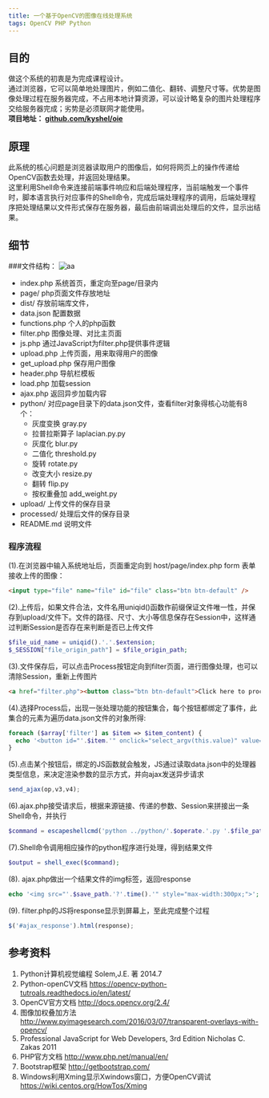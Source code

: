 ```yaml
---
title: 一个基于OpenCV的图像在线处理系统
tags: OpenCV PHP Python
---
```


## 目的
做这个系统的初衷是为完成课程设计。   
通过浏览器，它可以简单地处理图片，例如二值化、翻转、调整尺寸等。优势是图像处理过程在服务器完成，不占用本地计算资源，可以设计略复杂的图片处理程序交给服务器完成；劣势是必须联网才能使用。   
**项目地址： [github.com/kyshel/oie](https://github.com/kyshel/oie)**

## 原理
此系统的核心问题是浏览器读取用户的图像后，如何将网页上的操作传递给OpenCV函数去处理，并返回处理结果。   
这里利用Shell命令来连接前端事件响应和后端处理程序，当前端触发一个事件时，脚本语言执行对应事件的Shell命令，完成后端处理程序的调用，后端处理程序把处理结果以文件形式保存在服务器，最后由前端调出处理后的文件，显示出结果。

## 细节
###文件结构：
![aa](https://cloud.githubusercontent.com/assets/11898075/23148089/8f94a960-f81e-11e6-86f9-719f308bc0c5.png)

- index.php 系统首页，重定向至page/目录内
- page/ php页面文件存放地址
 - dist/ 存放前端库文件，
 - data.json 配置数据
 - functions.php 个人的php函数
 - filter.php 图像处理、对比主页面
 - js.php 通过JavaScript为filter.php提供事件逻辑
 - upload.php 上传页面，用来取得用户的图像
 - get_upload.php 保存用户图像
 - header.php 导航栏模板
 - load.php 加载session
 - ajax.php 返回异步加载内容
- python/
对应page目录下的data.json文件，查看filter对象得核心功能有8个：
  - 灰度变换 gray.py
  - 拉普拉斯算子 laplacian.py.py
  - 灰度化 blur.py
  - 二值化 threshold.py
  - 旋转 rotate.py
  - 改变大小 resize.py
  - 翻转 flip.py
  - 按权重叠加 add_weight.py
- upload/ 上传文件的保存目录
- processed/ 处理后文件的保存目录
- README.md 说明文件

### 程序流程
(1).在浏览器中输入系统地址后，页面重定向到 host/page/index.php
form 表单接收上传的图像：
``` html
<input type="file" name="file" id="file" class="btn btn-default" />
```
(2).上传后，如果文件合法，文件名用uniqid()函数作前缀保证文件唯一性，并保存到upload/文件下。文件的路径、尺寸、大小等信息保存在Session中，这样通过判断Session是否存在来判断是否已上传文件
``` php
$file_uid_name = uniqid().'.'.$extension;
$_SESSION["file_origin_path"] = $file_origin_path;
```
(3).文件保存后，可以点击Process按钮定向到filter页面，进行图像处理，也可以清除Session，重新上传图片
``` html
<a href="filter.php"><button class="btn btn-default">Click here to process</button></a>
```
(4).选择Process后，出现一张处理功能的按钮集合，每个按钮都绑定了事件，此集合的元素为遍历data.json文件的对象所得:
``` php
foreach ($array['filter'] as $item => $item_content) {
  echo '<button id="'.$item.'" onclick="select_argv(this.value)" value="'.$item.'" class="btn btn-default process_button">'.ucwords($item).'</button> ';
}
```
(5).点击某个按钮后，绑定的JS函数就会触发，JS通过读取data.json中的处理器类型信息，来决定渲染参数的显示方式，并向ajax发送异步请求
``` javascript
send_ajax(op,v3,v4);
```
(6).ajax.php接受请求后，根据来源链接、传递的参数、Session来拼接出一条Shell命令，并执行
``` php
$command = escapeshellcmd('python ../python/'.$operate.'.py '.$file_path.' '.$save_path.' '.$argv);
```
(7).Shell命令调用相应操作的python程序进行处理，得到结果文件
``` php
$output = shell_exec($command);
```
(8). ajax.php做出一个结果文件的img标签，返回response
``` php
echo '<img src="'.$save_path.'?'.time().'" style="max-width:300px;">';
```
(9). filter.php的JS将response显示到屏幕上，至此完成整个过程
``` js
$('#ajax_response').html(response);
```
## 参考资料
1. Python计算机视觉编程 Solem,J.E. 著 2014.7
2. Python-openCV文档 https://opencv-python-tutroals.readthedocs.io/en/latest/
3. OpenCV官方文档 http://docs.opencv.org/2.4/
4. 图像加权叠加方法 http://www.pyimagesearch.com/2016/03/07/transparent-overlays-with-opencv/
5. Professional JavaScript for Web Developers, 3rd Edition Nicholas C. Zakas 2011
6. PHP官方文档 http://www.php.net/manual/en/
7. Bootstrap框架 http://getbootstrap.com/
8. Windows利用Xming显示Xwindows窗口，方便OpenCV调试 https://wiki.centos.org/HowTos/Xming
